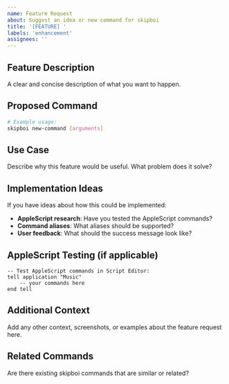 ```yaml
---
name: Feature Request
about: Suggest an idea or new command for skipboi
title: '[FEATURE] '
labels: 'enhancement'
assignees: ''
---
```


## Feature Description
A clear and concise description of what you want to happen.

## Proposed Command
```bash
# Example usage:
skipboi new-command [arguments]
```

## Use Case
Describe why this feature would be useful. What problem does it solve?

## Implementation Ideas
If you have ideas about how this could be implemented:

- **AppleScript research**: Have you tested the AppleScript commands?
- **Command aliases**: What aliases should be supported?
- **User feedback**: What should the success message look like?

## AppleScript Testing (if applicable)
```applescript
-- Test AppleScript commands in Script Editor:
tell application "Music"
    -- your commands here
end tell
```

## Additional Context
Add any other context, screenshots, or examples about the feature request here.

## Related Commands
Are there existing skipboi commands that are similar or related?
